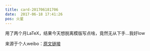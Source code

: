 ```yaml
---
title: card-201706181706
date:  2017-06-18 17:41:26
pos: 火星
---
```

用了两个月LaTeX，结果今天想脱离模版写点啥，竟然无从下手...我好low 

来源于个人weibo：[原文链接](https://m.weibo.cn/status/F8ptEe2ZP?mblogid=F8ptEe2ZP)